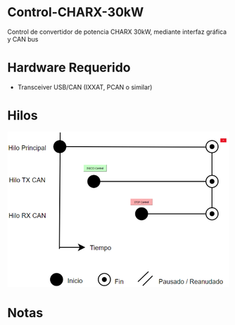 # Control-CHARX-30kW
Control de convertidor de potencia CHARX 30kW, mediante interfaz gráfica y CAN bus

# Hardware Requerido
- Transceiver USB/CAN (IXXAT, PCAN o similar)

#  Hilos
![alt text](
https://github.com/juagald1/Control-CHARX-30kW/blob/main/Hilos_Aplicaci%C3%B3n.PNG)

#  Notas
